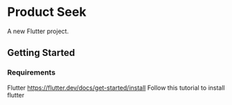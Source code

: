 # Product Seek

A new Flutter project.

## Getting Started

### Requirements

Flutter 
https://flutter.dev/docs/get-started/install 
Follow this tutorial to install flutter
